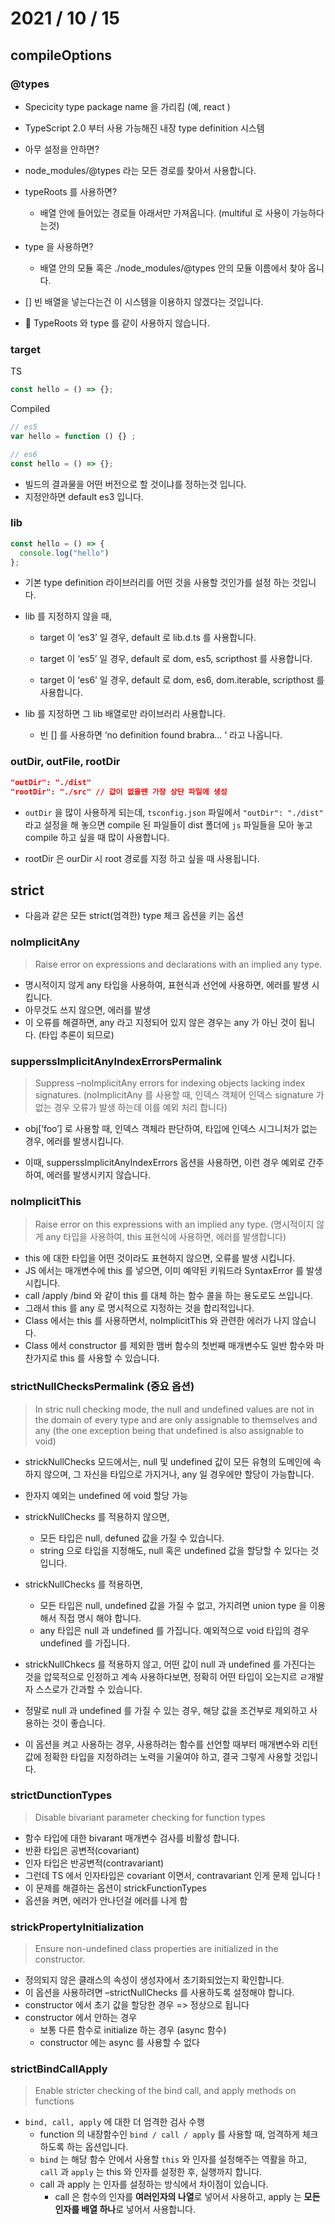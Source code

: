 # 2021 / 10 / 15

## compileOptions
### @types
* Specicity type package name 을 가리킴 (예, react )

* TypeScript 2.0 부터 사용 가능해진 내장 type definition 시스템

* 아무 설정을 안하면?

* node_modules/@types 라는 모든 경로를 찾아서 사용합니다.

* typeRoots 를 사용하면?
  * 배열 안에 들어있는 경로들 아래서만 가져옵니다. (multiful 로 사용이 가능하다는것)
* type 을 사용하면?
  * 배열 안의 모듈 혹은 ./node_modules/@types 안의 모듈 이름에서 찾아 옵니다.
* [] 빈 배열을 넣는다는건 이 시스템을 이용하지 않겠다는 것입니다.

* 📌 TypeRoots 와 type 를 같이 사용하지 않습니다.
### target
TS
```ts
const hello = () => {};
```
Compiled
```js
// es5
var hello = function () {} ;

// es6
const hello = () => {};
```
* 빌드의 결과물을 어떤 버전으로 할 것이냐를 정하는것 입니다.
* 지정안하면 default es3 입니다.
### lib
```ts
const hello = () => {
  console.log("hello")
};
```
* 기본 type definition 라이브러리를 어떤 것을 사용할 것인가를 설정 하는 것입니다.

* lib 를 지정하지 않을 때,

  * target 이 ‘es3’ 일 경우, default 로 lib.d.ts 를 사용합니다.

  * target 이 ‘es5’ 일 경우, default 로 dom, es5, scripthost 를 사용합니다.

  * target 이 ‘es6’ 일 경우, default 로 dom, es6, dom.iterable, scripthost 를 사용합니다.

* lib 를 지정하면 그 lib 배열로만 라이브러리 사용합니다.

  * 빈 [] 를 사용하면 ‘no definition found brabra… ‘ 라고 나옵니다.

### outDir, outFile, rootDir
```json
"outDir": "./dist" 
"rootDir": "./src" // 값이 없을땐 가장 상단 파일에 생성
```
* `outDir` 을 많이 사용하게 되는데, `tsconfig.json` 파일에서 `"outDir": "./dist"` 라고 설정을 해 놓으면 compile 된 파일들이 dist 폴더에 `js` 파일들을 모아 놓고 compile 하고 싶을 때 많이 사용합니다.

* rootDir 은 ourDir 시 root 경로를 지정 하고 싶을 때 사용됩니다.

## strict
 * 다음과 같은 모든 strict(엄격한) type 체크 옵션을 키는 옵션

### noImplicitAny
>Raise error on expressions and declarations with an implied any type.
* 명시적이지 않게 any 타입을 사용하여, 표현식과 선언에 사용하면, 에러를 발생 시킵니다.
* 아무것도 쓰지 않으면, 에러를 발생
* 이 오류를 해결하면, any 라고 지정되어 있지 않은 경우는 any 가 아닌 것이 됩니다. (타입 추론이 되므로)

### supperssImplicitAnyIndexErrorsPermalink
>Suppress –nolmplicitAny errors for indexing objects lacking index signatures. (noImplicitAny 를 사용할 때, 인덱스 객체어 인덱스 signature 가 없는 경우 오류가 발생 하는데 이를 예외 처리 합니다)

* obj[‘foo’] 로 사용할 때, 인덱스 객체라 판단하여, 타입에 인덱스 시그니처가 없는 경우, 에러를 발생시킵니다.

* 이때, supperssImplicitAnyIndexErrors 옵션을 사용하면, 이런 경우 예외로 간주하여, 에러를 발생시키지 않습니다.

### noImplicitThis
>Raise error on this expressions with an implied any type. (명시적이지 않게 any 타입을 사용하여, this 표현식에 사용하면, 에러를 발생합니다)
* this 에 대한 타입을 어떤 것이라도 표현하지 않으면, 오류를 발생 시킵니다.
* JS 에서는 매개변수에 this 를 넣으면, 이미 예약된 키워드라 SyntaxError 를 발생 시킵니다.
* call /apply /bind 와 같이 this 를 대체 하는 함수 콜을 하는 용도로도 쓰입니다.
* 그래서 this 를 any 로 명시적으로 지정하는 것을 합리적입니다. 
* Class 에서는 this 를 사용하면서, noImplicitThis 와 관련한 에러가 나지 않습니다.
* Class 에서 constructor 를 제외한 맴버 함수의 첫번째 매개변수도 일반 함수와 마찬가지로 this 를 사용할 수 있습니다.

### strictNullChecksPermalink (중요 옵션)
>In stric null checking mode, the null and undefined values are not in the domain of every type and are only assignable to themselves and any (the one exception being that undefined is also assignable to void)
* strickNullChecks 모드에서는, null 및 undefined 값이 모든 유형의 도메인에 속하지 않으며, 그 자신을 타입으로 가지거나, any 일 경우에만 할당이 가능합니다.

* 한자지 예외는 undefined 에 void 할당 가능

* strickNullChecks 를 적용하지 않으면,
  * 모든 타입은 null, defuned 값을 가질 수 있습니다.
  * string 으로 타입을 지정해도, null 혹은 undefined 값을 할당할 수 있다는 것입니다.

* strickNullChecks 를 적용하면,
  * 모든 타입은 null, undefined 값을 가질 수 없고, 가지려면 union type 을 이용해서   직접 명시 해야 합니다.
  * any 타입은 null 과 undefined 를 가집니다. 예외적으로 void 타입의 경우 undefined 를 가집니다.
* strickNullChkecs 를 적용하지 않고, 어떤 값이 null 과 undefined 를 가진다는 것을 압묵적으로 인정하고 계속 사용하다보면, 정확히 어떤 타입이 오는지르 ㄹ개발자 스스로가 간과할 수 있습니다.
* 정말로 null 과 undefined 를 가질 수 있는 경우, 해당 값을 조건부로 제외하고 사용하는 것이 좋습니다.
* 이 옵션을 켜고 사용하는 경우, 사용하려는 함수를 선언할 때부터 매개변수와 리턴 값에 정확한 타입을 지정하려는 노력을 기울여야 하고, 결국 그렇게 사용할 것입니다.

### strictDunctionTypes
>Disable bivariant parameter checking for function types
* 함수 타입에 대한 bivarant 매개변수 검사를 비활성 합니다.
* 반환 타입은 공변적(covariant)
* 인자 타입은 반공변적(contravariant)
* 그런데 TS 에서 인자타입은 covariant 이면서, contravariant 인게 문제 입니다 !
* 이 문제를 해결하는 옵션이 strickFunctionTypes
* 옵션을 켜면, 에러가 안나던걸 에러를 나게 함

### strickPropertyInitialization
>Ensure non-undefined class properties are initialized in the constructor.
* 정의되지 않은 클래스의 속성이 생성자에서 초기화되었는지 확인합니다.
* 이 옵션을 사용하려면 –strictNullChecks 를 사용하도록 설정해야 합니다.
* constructor 에서 초기 값을 할당한 경우 => 정상으로 됩니다
* constructor 에서 안하는 경우
  * 보통 다른 함수로 initialize 하는 경우 (async 함수)
  * constructor 에는 async 를 사용할 수 없다

### strictBindCallApply
>Enable stricter checking of the bind call, and apply methods on functions
* `bind, call, apply` 에 대한 더 엄격한 검사 수행
  * function 의 내장함수인 `bind / call / apply` 를 사용할 때, 엄격하게 체크하도록 하는 옵션입니다.
  * `bind` 는 해당 함수 안에서 사용할 `this` 와 인자를 설정해주는 역활을 하고, `call` 과 `apply` 는 this 와 인자를 설정한 후, 실행까지 합니다.
  * call 과 apply 는 인자를 설정하는 방식에서 차이점이 있습니다.
    * call 은 함수의 인자를 **여러인자의 나열**로 넣어서 사용하고, apply 는 **모든 인자를 배열 하나**로 넣어서 사용합니다.